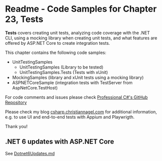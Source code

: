 # Readme - Code Samples for Chapter 23, Tests

**Tests** covers creating unit tests, analyzing code coverage with the .NET CLI, using a mocking library when creating unit tests, and what features are offered by ASP.NET Core to create integration tests.

This chapter contains the following code samples:

* UnitTestingSamples
    * UnitTestingSamples (Library to be tested)
    * UnitTestingSamples.Tests (Tests with xUnit)
* MockingSamples (library and xUnit tests using a mocking library)
* ASPNETCoreSample (integration tests with TestServer from AspNetCore.TestHost)

For code comments and issues please check [Professional C#'s GitHub Repository](https://github.com/ProfessionalCSharp/ProfessionalCSharp2021)

Please check my blog [csharp.christiannagel.com](https://csharp.christiannagel.com) for additional information, e.g. to use UI and end-to-end tests with Appium and Playwrigth.

Thank you!

## .NET 6 updates with ASP.NET Core

See [Dotnet6Updates.md](../../Dotnet6Updates.md)